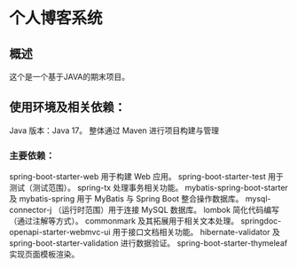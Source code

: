 # 个人博客系统

## 概述
这个是一个基于JAVA的期末项目。

## 使用环境及相关依赖：
Java 版本：Java 17。
整体通过 Maven 进行项目构建与管理

### 主要依赖：
spring-boot-starter-web 用于构建 Web 应用。
spring-boot-starter-test 用于测试（测试范围）。
spring-tx 处理事务相关功能。
mybatis-spring-boot-starter 及 mybatis-spring 用于 MyBatis 与 Spring Boot 整合操作数据库。
mysql-connector-j （运行时范围）用于连接 MySQL 数据库。
lombok 简化代码编写（通过注解等方式）。
commonmark 及其拓展用于相关文本处理。
springdoc-openapi-starter-webmvc-ui 用于接口文档相关功能。
hibernate-validator 及 spring-boot-starter-validation 进行数据验证。
spring-boot-starter-thymeleaf 实现页面模板渲染。
